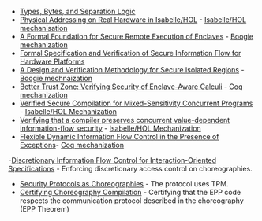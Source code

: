 - [Types, Bytes, and Separation Logic](https://trustworthy.systems/publications/nicta_full_text/134.pdf)
- [Physical Addressing on Real Hardware in Isabelle/HOL](https://people.inf.ethz.ch/troscoe/pubs/achermann_itp_2018.pdf) - [Isabelle/HOL mechanisation](https://github.com/BarrelfishOS/Isabelle-hardware-models)
- [A Formal Foundation for Secure Remote Execution of Enclaves](https://eprint.iacr.org/2017/565.pdf) - [Boogie mechanization](https://github.com/0tcb/TAP)
- [Formal Specification and Verification of Secure Information Flow for Hardware Platforms](https://www2.eecs.berkeley.edu/Pubs/TechRpts/2023/EECS-2023-224.pdf)
- [A Design and Verification Methodology for Secure Isolated Regions](https://www.microsoft.com/en-us/research/wp-content/uploads/2016/06/A-Design-and-Verification-Methology-for-Secure-Isolated-Regions.pdf) - [Boogie mechnaization](https://slashconfidential.github.io/)
- [Better Trust Zone: Verifying Security of Enclave-Aware Calculi](https://read.seas.harvard.edu/~kohler/class/cs260r-17/projects/better-trust-zone.pdf) - [Coq mechanization](https://github.com/aaronbembenek/verified-auto-enclave)
- [Verified Secure Compilation for Mixed-Sensitivity Concurrent Programs](http://www.arxiv.org/pdf/2010.14032) - [Isabelle/HOL Mechanization](https://covern.org/jfpsc.html)
- [Verifying that a compiler preserves concurrent value-dependent information-flow security](https://arxiv.org/pdf/1907.00713) - [Isabelle/HOL Mechanization](https://covern.org/itp19.html)
- [Flexible Dynamic Information Flow Control in the Presence of Exceptions](https://arxiv.org/pdf/1207.1457)- [Coq mechanization](https://github.com/deian/lio-semantics/blob/master/lio_proofs.v)


-[Discretionary Information Flow Control for Interaction-Oriented Specifications](https://backend.orbit.dtu.dk/ws/portalfiles/portal/119987994/Discretionary_Information_Flow_Control_for_Interaction_Oriented_Specifications.pdf) - Enforcing discretionary access control on choreographies.
- [Security Protocols as Choreographies](https://backend.orbit.dtu.dk/ws/portalfiles/portal/265046987/Bruni2021_Chapter_SecurityProtocolsAsChoreograph.pdf) - The protocol uses TPM.
- [Certifying Choreography Compilation](https://arxiv.org/pdf/2102.10698) - Certifying that the EPP code respects the communication protocol described in the choreography (EPP Theorem)
